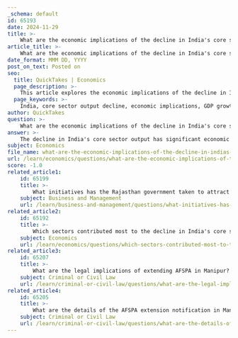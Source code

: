 ```yaml
---
_schema: default
id: 65193
date: 2024-11-29
title: >-
    What are the economic implications of the decline in India's core sector output?
article_title: >-
    What are the economic implications of the decline in India's core sector output?
date_format: MMM DD, YYYY
post_on_text: Posted on
seo:
  title: QuickTakes | Economics
  page_description: >-
    This article explores the economic implications of the decline in India's core sector output, discussing its effects on GDP growth, investment sentiment, inflationary pressures, and the need for policy interventions and long-term strategies.
  page_keywords: >-
    India, core sector output decline, economic implications, GDP growth, investment sentiment, inflation, sectoral disparities, policy responses, long-term strategies, industrial production
author: QuickTakes
question: >-
    What are the economic implications of the decline in India's core sector output?
answer: >-
    The decline in India's core sector output has significant economic implications, particularly given that these eight core industries account for approximately 40% of the country's industrial production. The sharp drop in growth from 13.4% in August 2023 to just 1.8% in August 2024 indicates a troubling trend that could affect various aspects of the economy.\n\n1. **Impact on GDP Growth**: A slowdown in core sector output can lead to a decrease in overall GDP growth. Since these sectors are foundational to industrial activity, their contraction can result in reduced manufacturing output, lower employment rates, and diminished consumer spending. This could create a ripple effect throughout the economy, leading to slower economic growth.\n\n2. **Investment Sentiment**: The decline in core sector performance may dampen investor confidence. Investors typically look for stable growth indicators, and a contraction in core sectors could lead to hesitance in making new investments, which is crucial for economic recovery and expansion.\n\n3. **Inflationary Pressures**: A decline in production, particularly in essential sectors like coal and natural gas, can lead to supply shortages. This, in turn, may drive up prices, contributing to inflation. Higher inflation can erode purchasing power and further strain household budgets, leading to decreased consumption.\n\n4. **Sectoral Disparities**: While some sectors like steel and fertilizers have shown positive growth, the overall contraction highlights disparities within the economy. This uneven growth can lead to imbalances, where certain sectors thrive while others struggle, potentially leading to job losses in the declining sectors.\n\n5. **Policy Responses**: The government may need to implement targeted economic policies to mitigate these effects. This could include fiscal stimulus measures, such as infrastructure spending, to boost demand in the core sectors. Additionally, support for affected industries through subsidies or tax incentives could help stabilize output.\n\n6. **Long-term Strategies**: To ensure balanced industrial development, it is essential to diversify the economy and reduce reliance on a few core sectors. Investing in emerging industries, enhancing skill development, and promoting innovation can create a more resilient economic structure.\n\nIn summary, the decline in India's core sector output poses significant challenges that could impact GDP growth, investment sentiment, inflation, and sectoral balance. Addressing these issues through strategic policy interventions and long-term planning will be crucial for sustaining economic growth and stability.
subject: Economics
file_name: what-are-the-economic-implications-of-the-decline-in-indias-core-sector-output.md
url: /learn/economics/questions/what-are-the-economic-implications-of-the-decline-in-indias-core-sector-output
score: -1.0
related_article1:
    id: 65199
    title: >-
        What initiatives has the Rajasthan government taken to attract investment?
    subject: Business and Management
    url: /learn/business-and-management/questions/what-initiatives-has-the-rajasthan-government-taken-to-attract-investment
related_article2:
    id: 65192
    title: >-
        Which sectors contributed most to the decline in India's core sector output?
    subject: Economics
    url: /learn/economics/questions/which-sectors-contributed-most-to-the-decline-in-indias-core-sector-output
related_article3:
    id: 65207
    title: >-
        What are the legal implications of extending AFSPA in Manipur?
    subject: Criminal or Civil Law
    url: /learn/criminal-or-civil-law/questions/what-are-the-legal-implications-of-extending-afspa-in-manipur
related_article4:
    id: 65205
    title: >-
        What are the details of the AFSPA extension notification in Manipur?
    subject: Criminal or Civil Law
    url: /learn/criminal-or-civil-law/questions/what-are-the-details-of-the-afspa-extension-notification-in-manipur
---
```


&nbsp;